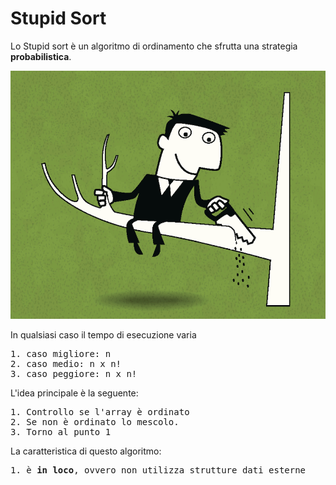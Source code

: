 # Stupid Sort

Lo Stupid sort è un algoritmo di ordinamento che sfrutta una strategia <b>probabilistica</b>.

![Stupid Sort](https://github.com/mariocuomo/Algoritmi-e-strutture-di-dati/blob/master/ordinamenti/stupid%20sort/stupid%20sort.png)

In qualsiasi caso il tempo di esecuzione varia
<pre>
1. caso migliore: n
2. caso medio: n x n!
3. caso peggiore: n x n!
</pre>

L'idea principale è la seguente:
<pre>
1. Controllo se l'array è ordinato
2. Se non è ordinato lo mescolo. 
3. Torno al punto 1
</pre>

La caratteristica di questo algoritmo:
<pre>
1. è <b>in loco</b>, ovvero non utilizza strutture dati esterne
</pre>

